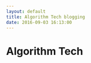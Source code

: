 ```yaml
---
layout: default
title: Algorithm Tech blogging
date: 2016-09-03 16:13:00
---
```


<h1>Algorithm Tech</h1>

